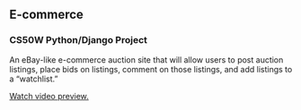 ## E-commerce
### CS50W Python/Django Project

An eBay-like e-commerce auction site that will allow users to post auction listings, place bids on listings, comment on those listings, and add listings to a “watchlist.”

[Watch video preview.](https://www.youtube.com/watch?v=BSacjX6BPUk)
